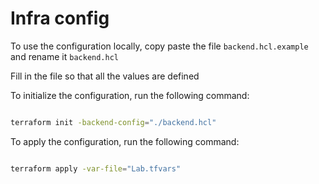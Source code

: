 # Infra config

To use the configuration locally, copy paste the file `backend.hcl.example` and rename it `backend.hcl`

Fill in the file so that all the values are defined

To initialize the configuration, run the following command:  
  
```bash

terraform init -backend-config="./backend.hcl"

```

To apply the configuration, run the following command:  
  
```bash

terraform apply -var-file="Lab.tfvars"

```
